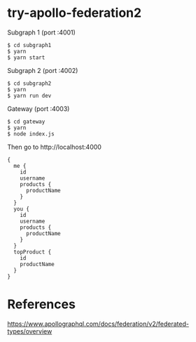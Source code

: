 # try-apollo-federation2

Subgraph 1 (port :4001)
```shell
$ cd subgraph1 
$ yarn
$ yarn start
```

Subgraph 2 (port :4002)
```shell
$ cd subgraph2
$ yarn 
$ yarn run dev
```

Gateway (port :4003) 
```shell
$ cd gateway
$ yarn 
$ node index.js
```

Then go to http://localhost:4000
```
{
  me {
    id
    username
    products {
      productName
    }
  }
  you {
    id
    username
    products {
      productName
    }
  }
  topProduct {
    id
    productName
  }
}
```

# References

https://www.apollographql.com/docs/federation/v2/federated-types/overview


